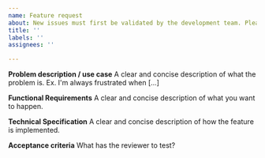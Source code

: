 ```yaml
---
name: Feature request
about: New issues must first be validated by the development team. Please create a discussion https://github.com/orgs/geovistory/discussions to suggest a new feature.
title: ''
labels: ''
assignees: ''

---
```


**Problem description / use case**
A clear and concise description of what the problem is. Ex. I'm always frustrated when [...]

**Functional Requirements**
A clear and concise description of what you want to happen.

**Technical Specification**
A clear and concise description of how the feature is implemented.

**Acceptance criteria**
What has the reviewer to test?
